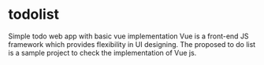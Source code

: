 # todolist
Simple todo web app with basic vue implementation
Vue is a front-end JS framework which provides flexibility in UI designing.
The proposed to do list is a sample project to check the implementation of Vue js.
